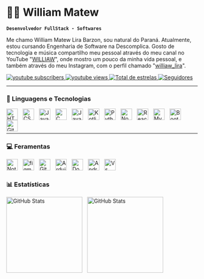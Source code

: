 # 🧑‍💻 William Matew

**`Desenvolvedor FullStack - Softwares`**

Me chamo William Matew Lira Barzon, sou natural do Paraná. Atualmente, estou cursando Engenharia de Software na Descomplica. Gosto de tecnologia e música compartilho meu pessoal através do meu canal no YouTube "[WILLIAW](https://www.youtube.com/@williaw_lira)", onde mostro um pouco da minha vida pessoal, e também através do meu Instagram, com o perfil chamado "[williaw_lira](https://www.instagram.com/williaw_lira/)".

<p align="left">
    <a href="https://www.youtube.com/@williaw_lira?sub_confirmation=1">
        <img 
            alt="youtube subscribers" 
            title="Inscreva-se no meu canal" 
            src="https://custom-icon-badges.demolab.com/youtube/channel/subscribers/UC5JiAgYA4Sk2zPxZH9KxLzQ?color=%23E05D44&label=Inscreva-se&logo=video&logoColor=white&style=for-the-badge&labelColor=CE4630"
        />
    </a>
    <a href="https://www.youtube.com/@williaw_lira">
        <img 
            alt="youtube views" 
            title="Vizualizações no YouTube" 
            src="https://custom-icon-badges.demolab.com/youtube/channel/views/UC5JiAgYA4Sk2zPxZH9KxLzQ?color=%23E1AD0E&logo=eye&logoColor=white&style=for-the-badge&labelColor=C79600"
        />
    </a> 
    <a href="https://github.com/williaw-lira?tab=repositories&sort=stargazers">
        <img 
            alt="Total de estrelas" 
            title="Total de estrelas GitHub" 
            src="https://custom-icon-badges.demolab.com/github/stars/williaw-lira?color=55960c&style=for-the-badge&labelColor=488207&logo=star&label=estrelas"
        />
    </a>
    <a href="https://github.com/williaw-lira?tab=followers">
        <img 
            alt="Seguidores" 
            title="Me siga no GitHub" 
            src="https://custom-icon-badges.demolab.com/github/followers/williaw-lira?color=236ad3&labelColor=1155ba&style=for-the-badge&logo=github&label=Seguidores&logoColor=white"
        />
    </a>
</p>

---

### 🤖 Linguagens e Tecnologias

<img 
    align="left" 
    alt="HTML"
    title="HTML" 
    width="30px" 
    style="padding-right: 10px;" 
    src="https://cdn.jsdelivr.net/gh/devicons/devicon@latest/icons/html5/html5-original.svg" 
/>
<img 
    align="left" 
    alt="CSS" 
    title="CSS"
    width="30px" 
    style="padding-right: 10px;" 
    src="https://cdn.jsdelivr.net/gh/devicons/devicon@latest/icons/css3/css3-original.svg" 
/>
<img 
    align="left" 
    alt="JavaScript" 
    title="JavaScript"
    width="30px" 
    style="padding-right: 10px;" 
    src="https://cdn.jsdelivr.net/gh/devicons/devicon@latest/icons/javascript/javascript-original.svg" 
/>

<img 
    align="left" 
    alt="C" 
    title="C"
    width="30px" 
    style="padding-right: 10px;" 
    src="https://cdn.jsdelivr.net/gh/devicons/devicon@latest/icons/c/c-original.svg" 
/>


<img 
    align="left" 
    alt="Java" 
    title="Java"
    width="30px" 
    style="padding-right: 10px;"
    src="https://cdn.jsdelivr.net/gh/devicons/devicon@latest/icons/java/java-original.svg" 
/>


<img 
    align="left" 
    alt="Kotlin" 
    title="Kotlin"
    width="30px" 
    style="padding-right: 10px;"
    src="https://cdn.jsdelivr.net/gh/devicons/devicon@latest/icons/kotlin/kotlin-original.svg" 
/>
           
<img 
    align="left" 
    alt="Python" 
    title="Python"
    width="30px" 
    style="padding-right: 10px;" 
    src="https://cdn.jsdelivr.net/gh/devicons/devicon@latest/icons/python/python-original.svg" 
/>
      
<img 
    align="left" 
    alt="Node.js" 
    title="Node.js"
    width="30px" 
    style="padding-right: 10px;" 
    src="https://cdn.jsdelivr.net/gh/devicons/devicon@latest/icons/nodejs/nodejs-original.svg" />
          
             

<img 
    align="left" 
    alt="React"
    title="React" 
    width="30px" 
    style="padding-right: 10px;" 
    src="https://cdn.jsdelivr.net/gh/devicons/devicon@latest/icons/react/react-original.svg" 
/>


<img 
    align="left" 
    alt="Mysql"
    title="MySql" 
    width="30px" 
    style="padding-right: 10px;"
    src="https://cdn.jsdelivr.net/gh/devicons/devicon@latest/icons/mysql/mysql-original.svg" />
          

<img 
    align="left" 
    alt="Bootstrap"
    title="Bootstrap" 
    width="30px" 
    style="padding-right: 10px;" 
    src="https://cdn.jsdelivr.net/gh/devicons/devicon@latest/icons/bootstrap/bootstrap-original.svg" 
/>


<img 
    align="left" 
    alt="Git" 
    title="Git"
    width="30px" 
    style="padding-right: 10px;" 
    src="https://cdn.jsdelivr.net/gh/devicons/devicon@latest/icons/git/git-original.svg" 
/>

<br/>
<br/>
<br/>

---


### 💻 Feramentas


<img 
    align="left" 
    alt="Notion" 
    title="Notion"
    width="30px" 
    style="padding-right: 10px;" 
    src="https://cdn.jsdelivr.net/gh/devicons/devicon@latest/icons/notion/notion-original.svg" 
/>

<img 
    align="left" 
    alt="figma" 
    title="figma"
    width="30px" 
    style="padding-right: 10px;"
    src="https://cdn.jsdelivr.net/gh/devicons/devicon@latest/icons/figma/figma-original.svg" 
/>
             
          

<img 
    align="left" 
    alt="Git Hub" 
    title="Git Hub"
    width="30px" 
    style="padding-right: 10px;"
    src="https://cdn.jsdelivr.net/gh/devicons/devicon@latest/icons/github/github-original.svg" />



<img 
    align="left" 
    alt="Arduino" 
    title="Arduino"
    width="30px" 
    style="padding-right: 10px;" 
    src="https://cdn.jsdelivr.net/gh/devicons/devicon@latest/icons/arduino/arduino-original.svg" />


<img 
    align="left" 
    alt="Docker" 
    title="Docker"
    width="30px" 
    style="padding-right: 10px;" 
    src="https://cdn.jsdelivr.net/gh/devicons/devicon@latest/icons/docker/docker-original.svg" />


<img 
    align="left" 
    alt="Android Studio" 
    title="Android Studio"
    width="30px" 
    style="padding-right: 10px;" 
    src="https://cdn.jsdelivr.net/gh/devicons/devicon@latest/icons/androidstudio/androidstudio-original.svg" />


<img 
    align="left" 
    alt="Vs Code" 
    title="Vs Code"
    width="30px" 
    style="padding-right: 10px;" 
    src="https://cdn.jsdelivr.net/gh/devicons/devicon@latest/icons/vscode/vscode-original.svg" />
          
                       

<br/>
<br/>

### 📊 Estatísticas

<p>
  <img 
    align="left" 
    alt="GitHub Stats" 
    height="200" 
    style="padding-right: 10px;" 
    src="https://github-readme-stats.vercel.app/api?username=williaw-lira&show_icons=true&theme=tokyonight&include_all_commits=true&locale=pt-br" 
  />

<img 
      align="left" 
      alt="GitHub Stats" 
      height="200" 
      src="https://github-readme-stats.vercel.app/api/top-langs/?username=williaw-lira&theme=tokyonight&layout=compact&custom_title=Tecnologias&langs_count=9" 
  />

</p>
